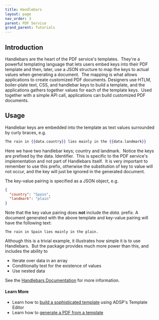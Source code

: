 ```yaml
---
title: Handlebars
layout: page
nav_order: 3
parent: PDF Service
grand_parent: Tutorials
---
```


## Introduction

Handlebars are the heart of the PDF service's templates.  They're a powerful templating language that lets users embed keys into their PDF template and then, later, use a JSON structure to map the keys to actual values when generating a document.  The mapping is what allows applications to create customized PDF documents. Designers use HTLM, boiler-plate text, CSS, and handlebar keys to build a template, and the applications gathers together values for each of the template keys.  Used together with a simple API call, applications can build customized PDF documents.

## Usage

Handlebar keys are embedded into the template as text values surrounded by curly braces, e.g.

```handlebars
The rain in {{data.country}} lies mainly in the {{data.landmark}}
```

Here we have two handlebar keys; country and landmark.  Notice the keys are prefixed by the data. Identifier.  This is specific to the PDF service's implementation and not part of Handlebars itself.  It is very important to remember to use this prefix, otherwise the substitution of key to value will not occur, and the key will just be ignored in the generated document.

The key-value pairing is specified as a JSON object, e.g.

```json
{
  "country": "Spain",
  "landmark": "plain"
}
```

Note that the key value pairing does **not** include the _data._ prefix. A document generated with the above template and key-value pairing will have the following text:

```
The rain in Spain lies mainly in the plain.
```

Although this is a trivial example, it illustrates how simple it is to use Handlebars.  But the package provides much more power than this, and includes the ability to

- Iterate over data in an array
- Conditionally test for the existence of values
- Use nested data

See the [Handlebars Documentation](https://handlebarsjs.com/guide/) for more information.

#### Learn More

- Learn how to [build a sophisticated template](/adsp-monorepo/tutorials/pdf/building-a-template.html) using ADSP's Template Editor
- Learn how to [generate a PDF from a template](/adsp-monorepo/tutorials/pdf/generate-a-pdf.html)
